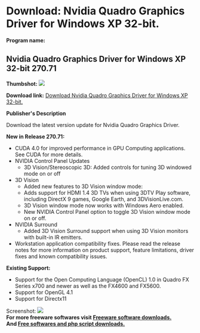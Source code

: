 # Download: Nvidia Quadro Graphics Driver for Windows XP 32-bit.

**Program name:**

## Nvidia Quadro Graphics Driver for Windows XP 32-bit 270.71

  
**Thumbshot:** ![](http://www.freewarefiles.com/screenshot/nopic.gif)   
  
**Download link:** [Download Nvidia Quadro Graphics Driver for Windows XP 32-bit.](http://freesoftwares.boysofts.com/Nvidia-Quadro-Graphics-Driver-Windows-XP-32-bit_program_67219.html)  
  


**Publisher's Description**  
  


Download the latest version update for Nvidia Quadro Graphics Driver. 

**New in Release 270.71:**

  * CUDA 4.0 for improved performance in GPU Computing applications. See CUDA for more details. 
  * NVIDIA Control Panel Updates 
    * 3D Vision/Stereoscopic 3D: Added controls for tuning 3D windowed mode on or off 
  * 3D Vision 
    * Added new features to 3D Vision window mode: 
    * Adds support for HDMI 1.4 3D TVs when using 3DTV Play software, including DirectX 9 games, Google Earth, and 3DVisionLive.com. 
    * 3D Vision window mode now works with Windows Aero enabled. 
    * New NVIDIA Control Panel option to toggle 3D Vision window mode on or off. 
  * NVIDIA Surround 
    * Added 3D Vision Surround support when using 3D Vision monitors with built-in IR emitters. 
  * Workstation application compatibility fixes. Please read the release notes for more information on product support, feature limitations, driver fixes and known compatibility issues. 

**Existing Support:**

  * Support for the Open Computing Language (OpenCL) 1.0 in Quadro FX Series x700 and newer as well as the FX4600 and FX5600. 
  * Support for OpenGL 4.1 
  * Support for Directx11 

  
  
Screenshot: ![](http://www.freewarefiles.com/screenshot/nopic.gif)   
**For more freeware softwares visit [Freeware software downloads.](http://freesoftwares.boysofts.com/)**   
**And [Free softwares and php script downloads.](http://www.boysofts.com/)**

